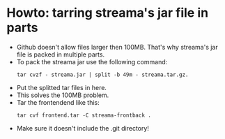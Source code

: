 # Howto: tarring streama's jar file in parts
- Github doesn't allow files larger then 100MB. That's why streama's jar file is packed in multiple parts.
- To pack the streama jar use the following command: 
    ```
    tar cvzf - streama.jar | split -b 49m - streama.tar.gz.
    ```
- Put the splitted tar files in here.
- This solves the 100MB problem.
- Tar the frontendend like this:
   ```
   tar cvf frontend.tar -C streama-frontback .
   ```
- Make sure it doesn't include the .git directory!